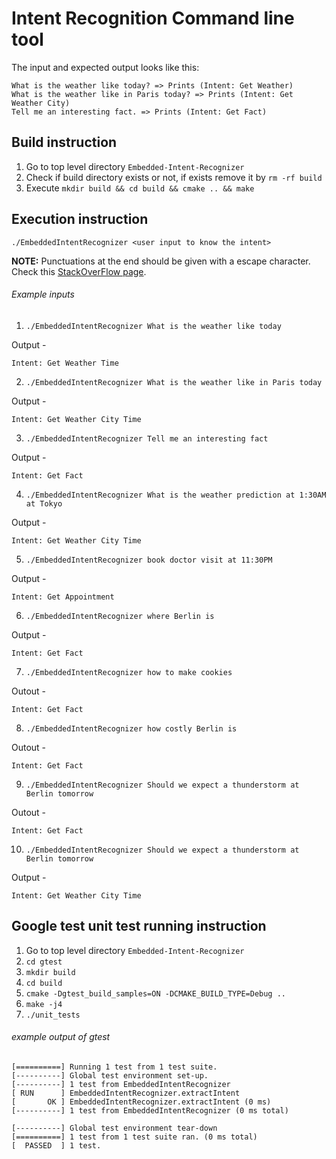 # Intent Recognition Command line tool

The input and expected output looks like this:

```
What is the weather like today? => Prints (Intent: Get Weather)
What is the weather like in Paris today? => Prints (Intent: Get Weather City)
Tell me an interesting fact. => Prints (Intent: Get Fact)
```

## Build instruction
1. Go to top level directory `Embedded-Intent-Recognizer`
2. Check if build directory exists or not, if exists remove it by `rm -rf build`
3. Execute `mkdir build && cd build && cmake .. && make`


## Execution instruction
`./EmbeddedIntentRecognizer <user input to know the intent>`

**NOTE:** Punctuations at the end should be given with a escape character. Check this [StackOverFlow page](https://stackoverflow.com/questions/56028459/passing-punctuaton-marks-through-command-line-in-c).


###### Example inputs

1. `./EmbeddedIntentRecognizer What is the weather like today`

Output -
```
Intent: Get Weather Time
```

2. `./EmbeddedIntentRecognizer What is the weather like in Paris today`

Output -
```
Intent: Get Weather City Time
```


3. `./EmbeddedIntentRecognizer Tell me an interesting fact`

Output -
```
Intent: Get Fact
```


4. `./EmbeddedIntentRecognizer What is the weather prediction at 1:30AM at Tokyo`

Output -
```
Intent: Get Weather City Time
```


5. `./EmbeddedIntentRecognizer book doctor visit at 11:30PM`

Output -
```
Intent: Get Appointment
```

6. `./EmbeddedIntentRecognizer where Berlin is`

Output -
```
Intent: Get Fact
```


7. `./EmbeddedIntentRecognizer how to make cookies`

Outout -
```
Intent: Get Fact
```


8. `./EmbeddedIntentRecognizer how costly Berlin is`

Outout -
```
Intent: Get Fact
```


9. `./EmbeddedIntentRecognizer Should we expect a thunderstorm at Berlin tomorrow`

Outout -
```
Intent: Get Fact
```

10. `./EmbeddedIntentRecognizer Should we expect a thunderstorm at Berlin tomorrow`

Output -
```
Intent: Get Weather City Time
```

## Google test unit test running instruction

1. Go to top level directory `Embedded-Intent-Recognizer`
2. `cd gtest`
3. `mkdir build`
4. `cd build`
5. `cmake -Dgtest_build_samples=ON -DCMAKE_BUILD_TYPE=Debug ..`
6. `make -j4`
7. `./unit_tests`


###### example output of gtest
```
[==========] Running 1 test from 1 test suite.
[----------] Global test environment set-up.
[----------] 1 test from EmbeddedIntentRecognizer
[ RUN      ] EmbeddedIntentRecognizer.extractIntent
[       OK ] EmbeddedIntentRecognizer.extractIntent (0 ms)
[----------] 1 test from EmbeddedIntentRecognizer (0 ms total)

[----------] Global test environment tear-down
[==========] 1 test from 1 test suite ran. (0 ms total)
[  PASSED  ] 1 test.
```
